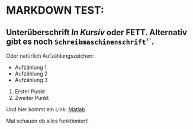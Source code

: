 # MARKDOWN TEST:

## Unterüberschrift *In Kursiv* oder **FETT**. Alternativ gibt es noch `Schreibmaschinenschrift`'`.
Oder natürlich Aufzählungszeichen:
* Aufzählung 1
* Aufzählung 2
* Aufzählung 3

1. Erster Punkt
2. Zweiter Punkt

Und hier kommt ein Link: [Matlab](http://de.mathworks.com/)

Mal schauen ob alles funktioniert!
